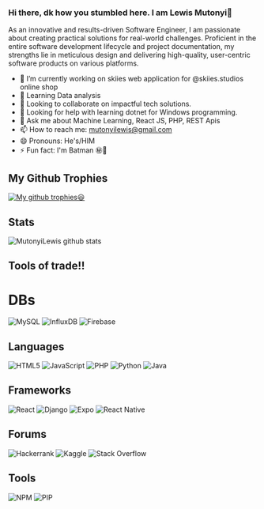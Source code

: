 ### Hi there, dk how you stumbled here. I am Lewis Mutonyi👋

As an innovative and results-driven Software Engineer, I am passionate about creating practical solutions for real-world challenges. Proficient in the entire software development lifecycle and project documentation, my strengths lie in meticulous design and delivering high-quality, user-centric software products on various platforms.


<!--
**MutonyiLewis/MutonyiLewis** is a ✨ _special_ ✨ repository because its `README.md` (this file) appears on your GitHub profile.
-->


- 🔭 I’m currently working on skiies web application for @skiies.studios online shop 
- 🌱 Learning Data analysis
- 👯 Looking to collaborate on impactful tech solutions. 
- 🤔 Looking for help with learning dotnet for Windows programming. 
- 💬 Ask me about Machine Learning, React JS, PHP, REST Apis 
- 📫 How to reach me: mutonyilewis@gmail.com
- 😄 Pronouns: He's/HIM
- ⚡ Fun fact: I'm Batman ㊙️🙊

## My Github Trophies   

[![My github trophies😃](https://github-profile-trophy.vercel.app/?username=MutonyiLewis&column=3&theme=matrix&margin-w=10&margin-h=10)](https://github.com/ryo-ma/github-profile-trophy)

## Stats
![MutonyiLewis github stats](https://github-readme-stats.vercel.app/api?username=MutonyiLewis&show_icons=true&hide_border=true)

## Tools of trade!!
# DBs
![MySQL](https://img.shields.io/badge/mysql-%2300f.svg?style=for-the-badge&logo=mysql&logoColor=white) ![InfluxDB](https://img.shields.io/badge/InfluxDB-22ADF6?style=for-the-badge&logo=InfluxDB&logoColor=white) ![Firebase](https://img.shields.io/badge/Firebase-039BE5?style=for-the-badge&logo=Firebase&logoColor=white)
## Languages
![HTML5](https://img.shields.io/badge/html5-%23E34F26.svg?style=for-the-badge&logo=html5&logoColor=white) ![JavaScript](https://img.shields.io/badge/javascript-%23323330.svg?style=for-the-badge&logo=javascript&logoColor=%23F7DF1E) ![PHP](https://img.shields.io/badge/php-%23777BB4.svg?style=for-the-badge&logo=php&logoColor=white) ![Python](https://img.shields.io/badge/python-3670A0?style=for-the-badge&logo=python&logoColor=ffdd54) ![Java](https://img.shields.io/badge/java-%23ED8B00.svg?style=for-the-badge&logo=openjdk&logoColor=white)
## Frameworks
![React](https://img.shields.io/badge/react-%2320232a.svg?style=for-the-badge&logo=react&logoColor=%2361DAFB) ![Django](https://img.shields.io/badge/django-%2320232a.svg?style=for-the-badge&logo=django&logoColor=%2361DAFB) ![Expo](https://img.shields.io/badge/expo-1C1E24?style=for-the-badge&logo=expo&logoColor=#D04A37) ![React Native](https://img.shields.io/badge/react_native-%2320232a.svg?style=for-the-badge&logo=react&logoColor=%2361DAFB)
## Forums
![Hackerrank](https://img.shields.io/badge/-Hackerrank-2EC866?style=for-the-badge&logo=HackerRank&logoColor=white) ![Kaggle](https://img.shields.io/badge/Kaggle-035a7d?style=for-the-badge&logo=kaggle&logoColor=white) ![Stack Overflow](https://img.shields.io/badge/-Stackoverflow-FE7A16?style=for-the-badge&logo=stack-overflow&logoColor=white)
## Tools
![NPM](https://img.shields.io/badge/NPM-%23CB3837.svg?style=for-the-badge&logo=npm&logoColor=white) ![PIP](https://img.shields.io/badge/PIP-%23CB3837.svg?style=for-the-badge&logo=pip&logoColor=white) 
